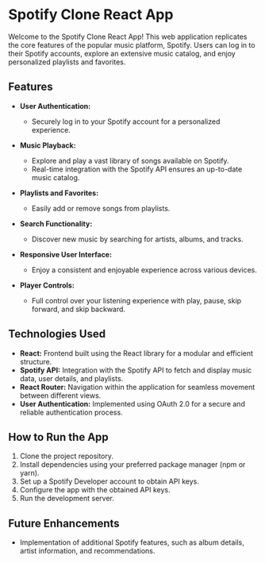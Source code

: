 # Spotify Clone React App

Welcome to the Spotify Clone React App! This web application replicates the core features of the popular music platform, Spotify. Users can log in to their Spotify accounts, explore an extensive music catalog, and enjoy personalized playlists and favorites.

## Features

- **User Authentication:**
  - Securely log in to your Spotify account for a personalized experience.

- **Music Playback:**
  - Explore and play a vast library of songs available on Spotify.
  - Real-time integration with the Spotify API ensures an up-to-date music catalog.

- **Playlists and Favorites:**
  - Easily add or remove songs from playlists.

- **Search Functionality:**
  - Discover new music by searching for artists, albums, and tracks.

- **Responsive User Interface:**
  - Enjoy a consistent and enjoyable experience across various devices.

- **Player Controls:**
  - Full control over your listening experience with play, pause, skip forward, and skip backward.



## Technologies Used

- **React:** Frontend built using the React library for a modular and efficient structure.
- **Spotify API:** Integration with the Spotify API to fetch and display music data, user details, and playlists.
- **React Router:** Navigation within the application for seamless movement between different views.
- **User Authentication:** Implemented using OAuth 2.0 for a secure and reliable authentication process.

## How to Run the App

1. Clone the project repository.
2. Install dependencies using your preferred package manager (npm or yarn).
3. Set up a Spotify Developer account to obtain API keys.
4. Configure the app with the obtained API keys.
5. Run the development server.

## Future Enhancements

- Implementation of additional Spotify features, such as album details, artist information, and recommendations.

